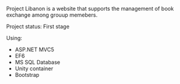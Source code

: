 Project Libanon is a website that supports the management of book exchange among grouup memebers.

Project status: First stage

Using:
+ ASP.NET MVC5
+ EF6
+ MS SQL Database
+ Unity container
+ Bootstrap
